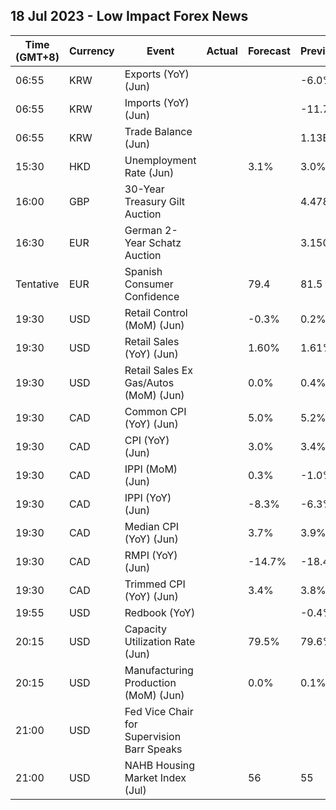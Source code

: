 ## 18 Jul 2023 - Low Impact Forex News
| Time (GMT+8) | Currency | Event | Actual | Forecast | Previous |
|------|----------|-------|--------|----------|----------|
| 06:55 | KRW | Exports (YoY) (Jun) |  |  | -6.0% |
| 06:55 | KRW | Imports (YoY) (Jun) |  |  | -11.7% |
| 06:55 | KRW | Trade Balance (Jun) |  |  | 1.13B |
| 15:30 | HKD | Unemployment Rate (Jun) |  | 3.1% | 3.0% |
| 16:00 | GBP | 30-Year Treasury Gilt Auction |  |  | 4.478% |
| 16:30 | EUR | German 2-Year Schatz Auction |  |  | 3.150% |
| Tentative | EUR | Spanish Consumer Confidence |  | 79.4 | 81.5 |
| 19:30 | USD | Retail Control (MoM) (Jun) |  | -0.3% | 0.2% |
| 19:30 | USD | Retail Sales (YoY) (Jun) |  | 1.60% | 1.61% |
| 19:30 | USD | Retail Sales Ex Gas/Autos (MoM) (Jun) |  | 0.0% | 0.4% |
| 19:30 | CAD | Common CPI (YoY) (Jun) |  | 5.0% | 5.2% |
| 19:30 | CAD | CPI (YoY) (Jun) |  | 3.0% | 3.4% |
| 19:30 | CAD | IPPI (MoM) (Jun) |  | 0.3% | -1.0% |
| 19:30 | CAD | IPPI (YoY) (Jun) |  | -8.3% | -6.3% |
| 19:30 | CAD | Median CPI (YoY) (Jun) |  | 3.7% | 3.9% |
| 19:30 | CAD | RMPI (YoY) (Jun) |  | -14.7% | -18.4% |
| 19:30 | CAD | Trimmed CPI (YoY) (Jun) |  | 3.4% | 3.8% |
| 19:55 | USD | Redbook (YoY) |  |  | -0.4% |
| 20:15 | USD | Capacity Utilization Rate (Jun) |  | 79.5% | 79.6% |
| 20:15 | USD | Manufacturing Production (MoM) (Jun) |  | 0.0% | 0.1% |
| 21:00 | USD | Fed Vice Chair for Supervision Barr Speaks |  |  |  |
| 21:00 | USD | NAHB Housing Market Index (Jul) |  | 56 | 55 |
